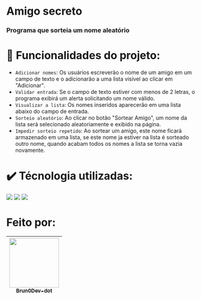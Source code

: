 <h1>Amigo secreto</h1>
<h3>Programa que sorteia um nome aleatório</h3>

# 🔨 Funcionalidades do projeto:
- `Adicionar nomes`: Os usuários escreverão o nome de um amigo em um campo de texto e o adicionarão a uma lista visível ao clicar em "Adicionar".
- `Validar entrada`: Se o campo de texto estiver com menos de 2 letras, o programa exibirá um alerta solicitando um nome válido.
- `Visualizar a lista`: Os nomes inseridos aparecerão em uma lista abaixo do campo de entrada.
- `Sorteio aleatório`: Ao clicar no botão "Sortear Amigo", um nome da lista será selecionado aleatoriamente e exibido na página.
- `Impedir sorteio repetido`: Ao sortear um amigo, este nome ficará armazenado em uma lista, se este nome ja estiver na lista é sorteado outro nome, quando acabam todos os nomes a lista se torna vazia novamente.

# ✔️ Técnologia utilizadas:
<img src="https://img.shields.io/badge/HTML-239120?style=for-the-badge&logo=html5&logoColor=white">
<img src="https://img.shields.io/badge/CSS-239120?&style=for-the-badge&logo=css3&logoColor=white">
<img src="https://img.shields.io/badge/JavaScript-F7DF1E?style=for-the-badge&logo=javascript&logoColor=black">

# Feito por:

| [<img loading="lazy" src="https://avatars.githubusercontent.com/u/195133015?s=400&u=4a56ecf5b02efcb05c70371aae5a111e44f9d0f6&v=4" width=130><br><sub>Brun0Dev-dot</sub>](https://github.com/Brun0Dev-dot) |
| :---: |